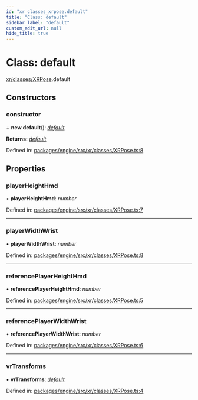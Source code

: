 ```yaml
---
id: "xr_classes_xrpose.default"
title: "Class: default"
sidebar_label: "default"
custom_edit_url: null
hide_title: true
---
```


# Class: default

[xr/classes/XRPose](../modules/xr_classes_xrpose.md).default

## Constructors

### constructor

\+ **new default**(): [*default*](xr_classes_xrpose.default.md)

**Returns:** [*default*](xr_classes_xrpose.default.md)

Defined in: [packages/engine/src/xr/classes/XRPose.ts:8](https://github.com/xr3ngine/xr3ngine/blob/716a06460/packages/engine/src/xr/classes/XRPose.ts#L8)

## Properties

### playerHeightHmd

• **playerHeightHmd**: *number*

Defined in: [packages/engine/src/xr/classes/XRPose.ts:7](https://github.com/xr3ngine/xr3ngine/blob/716a06460/packages/engine/src/xr/classes/XRPose.ts#L7)

___

### playerWidthWrist

• **playerWidthWrist**: *number*

Defined in: [packages/engine/src/xr/classes/XRPose.ts:8](https://github.com/xr3ngine/xr3ngine/blob/716a06460/packages/engine/src/xr/classes/XRPose.ts#L8)

___

### referencePlayerHeightHmd

• **referencePlayerHeightHmd**: *number*

Defined in: [packages/engine/src/xr/classes/XRPose.ts:5](https://github.com/xr3ngine/xr3ngine/blob/716a06460/packages/engine/src/xr/classes/XRPose.ts#L5)

___

### referencePlayerWidthWrist

• **referencePlayerWidthWrist**: *number*

Defined in: [packages/engine/src/xr/classes/XRPose.ts:6](https://github.com/xr3ngine/xr3ngine/blob/716a06460/packages/engine/src/xr/classes/XRPose.ts#L6)

___

### vrTransforms

• **vrTransforms**: [*default*](xr_classes_xrtrackingreferences.default.md)

Defined in: [packages/engine/src/xr/classes/XRPose.ts:4](https://github.com/xr3ngine/xr3ngine/blob/716a06460/packages/engine/src/xr/classes/XRPose.ts#L4)
